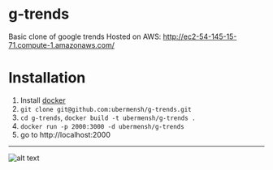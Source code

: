 g-trends
======

Basic clone of google trends
Hosted on AWS: http://ec2-54-145-15-71.compute-1.amazonaws.com/

# Installation

1. Install [docker](https://docs.docker.com/installation/)
2. `git clone git@github.com:ubermensh/g-trends.git`
3. `cd g-trends`, `docker build -t ubermensh/g-trends .`
4. `docker run -p 2000:3000 -d ubermensh/g-trends`
5. go to http://localhost:2000

---
![alt text](https://i.imgur.com/mCQrj3Z.png)
